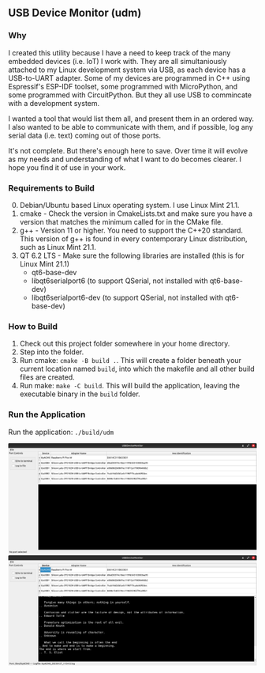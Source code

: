 ## USB Device Monitor (udm)
### Why
I created this utility because I have a need to keep track of the many embedded devices (i.e. IoT) I work with. They are all simultaniously attached to my Linux development system via USB, as each device has a USB-to-UART adapter. Some of my devices are programmed in C++ using Espressif's ESP-IDF toolset, some programmed with MicroPython, and some programmed with CircuitPython. But they all use USB to commincate with a development system.

I wanted a tool that would list them all, and present them in an ordered way. I also wanted to be able to communicate with them, and if possible, log any serial data (i.e. text) coming out of those ports.

It's not complete. But there's enough here to save. Over time it will evolve as my needs and understanding of what I want to do becomes clearer. I hope you find it of use in your work.
### Requirements to Build
0. Debian/Ubuntu based Linux operating system. I use Linux Mint 21.1.
1. cmake - Check the version in CmakeLists.txt and make sure you have a version that matches the minimum called for in the CMake file.
2. g++ - Version 11 or higher. You need to support the C++20 standard. This version of g++ is found in every contemporary Linux distribution, such as Linux Mint 21.1.
3. QT 6.2 LTS - Make sure the following libraries are installed (this is for Linux Mint 21.1)
    - qt6-base-dev
    - libqt6serialport6 (to support QSerial, not installed with qt6-base-dev)
    - libqt6serialport6-dev (to support QSerial, not installed with qt6-base-dev)
### How to Build
1. Check out this project folder somewhere in your home directory.
2. Step into the folder.
3. Run cmake: `cmake -B build .`. This will create a folder beneath your current location named `build`, into which the makefile and all other build files are created.
4. Run make: `make -C build`. This will build the application, leaving the executable binary in the `build` folder.
### Run the Application
Run the application: `./build/udm`


![Basic application.](./assets/Screenshot_01.png)
![Monitoring an example port.](./assets/Screenshot_02.png)